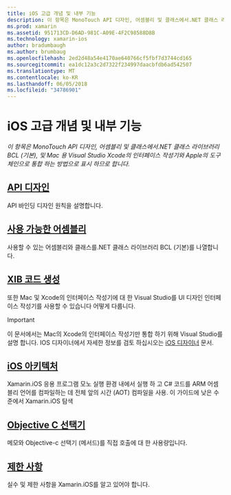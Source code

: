 ```yaml
---
title: iOS 고급 개념 및 내부 기능
description: 이 항목은 MonoTouch API 디자인, 어셈블리 및 클래스에서.NET 클래스 라이브러리 BCL (기본), 및 Mac 용 Visual Studio Xcode의 인터페이스 작성기와 Apple의 도구 체인으로 통합 하는 방법으로 표시 하므로 합니다.
ms.prod: xamarin
ms.assetid: 951713CD-D6AD-981C-A09E-4F2C98588D8B
ms.technology: xamarin-ios
author: bradumbaugh
ms.author: brumbaug
ms.openlocfilehash: 2ed2d48a54e4170ae640766cf5fbf7d3744cd165
ms.sourcegitcommit: ea1dc12a3c2d7322f234997daacbfdb6ad542507
ms.translationtype: MT
ms.contentlocale: ko-KR
ms.lasthandoff: 06/05/2018
ms.locfileid: "34786901"
---
```

# <a name="ios-advanced-concepts-and-internals"></a>iOS 고급 개념 및 내부 기능

_이 항목은 MonoTouch API 디자인, 어셈블리 및 클래스에서.NET 클래스 라이브러리 BCL (기본), 및 Mac 용 Visual Studio Xcode의 인터페이스 작성기와 Apple의 도구 체인으로 통합 하는 방법으로 표시 하므로 합니다._

##  <a name="api-designiosinternalsapi-designindexmd"></a>[API 디자인](~/ios/internals/api-design/index.md)

API 바인딩 디자인 원칙을 설명합니다.

##  <a name="available-assembliescross-platforminternalsavailable-assembliesmd"></a>[사용 가능한 어셈블리](~/cross-platform/internals/available-assemblies.md)

사용할 수 있는 어셈블리와 클래스를.NET 클래스 라이브러리 BCL (기본)를 나열합니다.

##  <a name="xib-code-generationiosinternalsxib-code-generationmd"></a>[XIB 코드 생성](~/ios/internals/xib-code-generation.md)

또한 Mac 및 Xcode의 인터페이스 작성기에 대 한 Visual Studio를 UI 디자인 인터페이스 작성기를 사용할 수 있습니다 어떻게 다룹니다.

> [!IMPORTANT]
> 이 문서에서는 Mac의 Xcode의 인터페이스 작성기만 통합 하기 위해 Visual Studio를 설명 합니다. IOS 디자이너에서 자세한 정보를 검토 하십시오는 [iOS 디자이너](~/ios/user-interface/designer/index.md) 문서.

##  <a name="ios-architectureiosinternalsarchitecturemd"></a>[iOS 아키텍처](~/ios/internals/architecture.md)

Xamarin.iOS 응용 프로그램 모노 실행 환경 내에서 실행 하 고 C# 코드를 ARM 어셈블리 언어를 컴파일하는 데 전체 앞의 시간 (AOT) 컴파일을 사용. 이 가이드에 낮은 수준에서 Xamarin.iOS 탐색

##  <a name="objective-c-selectorsiosinternalsobjective-c-selectorsmd"></a>[Objective C 선택기](~/ios/internals/objective-c-selectors.md)

메모와 Objective-c 선택기 (메서드)를 직접 호출에 대 한 사용량입니다.

##  <a name="limitationslimitationsmd"></a>[제한 사항](limitations.md)

실수 및 제한 사항을 Xamarin.iOS를 알고 있어야 합니다.